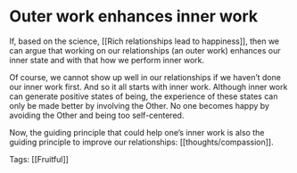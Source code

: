 # Outer work enhances inner work

If, based on the science, [[Rich relationships lead to happiness]], then we can argue that working on our relationships (an outer work) enhances our inner state and with that how we perform inner work.

Of course, we cannot show up well in our relationships if we haven’t done our inner work first. And so it all starts with inner work. Although inner work can generate positive states of being, the experience of these states can only be made better by involving the Other. No one becomes happy by avoiding the Other and being too self-centered.

Now, the guiding principle that could help one’s inner work is also the guiding principle to improve our relationships: [[thoughts/compassion]].

Tags: [[Fruitful]]

